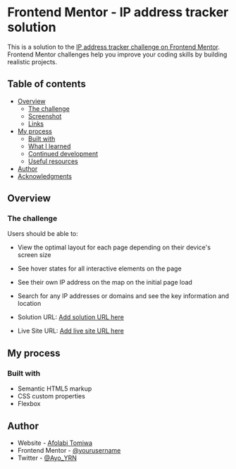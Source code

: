 # Frontend Mentor - IP address tracker solution

This is a solution to the [IP address tracker challenge on Frontend Mentor](https://www.frontendmentor.io/challenges/ip-address-tracker-I8-0yYAH0). Frontend Mentor challenges help you improve your coding skills by building realistic projects. 

## Table of contents

- [Overview](#overview)
  - [The challenge](#the-challenge)
  - [Screenshot](#screenshot)
  - [Links](#links)
- [My process](#my-process)
  - [Built with](#built-with)
  - [What I learned](#what-i-learned)
  - [Continued development](#continued-development)
  - [Useful resources](#useful-resources)
- [Author](#author)
- [Acknowledgments](#acknowledgments)



## Overview

### The challenge

Users should be able to:

- View the optimal layout for each page depending on their device's screen size
- See hover states for all interactive elements on the page
- See their own IP address on the map on the initial page load
- Search for any IP addresses or domains and see the key information and location


- Solution URL: [Add solution URL here]( https://tomiwayrn.github.io/ip-address-tracker/)
- Live Site URL: [Add live site URL here]( https://tomiwayrn.github.io/ip-address-tracker/)

## My process

### Built with

- Semantic HTML5 markup
- CSS custom properties
- Flexbox


## Author

- Website - [Afolabi Tomiwa](https://www.github.com/Tomiwayrn)
- Frontend Mentor - [@yourusername](https://www.frontendmentor.io/profile/Tomiwayrn)
- Twitter - [@Ayo_YRN](https://www.twitter.com/Ayo_YRN)

